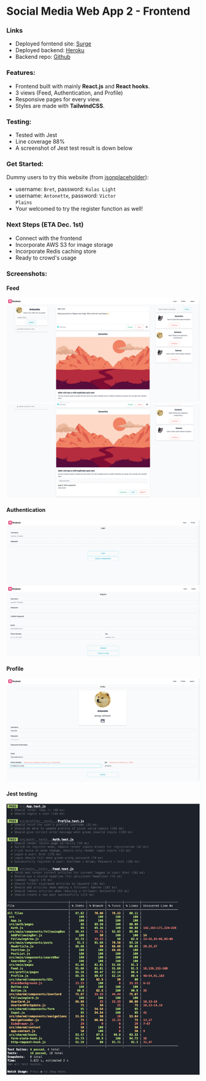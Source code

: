 # Social Media Web App 2 - Frontend

### Links

- Deployed forntend site: [Surge](http://ricebook-hw6-bk52.surge.sh/)
- Deployed backend: [Heroku](https://comp531-hw6-backend-bk52.herokuapp.com/)
- Backend repo: [Github](https://github.com/Pedifax/Social-Network-Application-Backend)

### Features:

- Frontend built with mainly **React.js** and **React hooks**.
- 3 views (Feed, Authentication, and Profile)
- Responsive pages for every view.
- Styles are made with **TailwindCSS**.

### Testing:

- Tested with Jest
- Line coverage 88%
- A screenshot of Jest test result is down below

### Get Started:

Dummy users to try this website (from [jsonplaceholder](https://jsonplaceholder.typicode.com/users)):

- username: <code>Bret</code>, password: <code>Kulas Light</code>
- username: <code>Antonette</code>, password: <code>Victor Plains</code>
- Your welcomed to try the register function as well!

### Next Steps (ETA Dec. 1st)

- Connect with the frontend
- Incorporate AWS S3 for image storage
- Incorporate Redis caching store
- Ready to crowd's usage

### Screenshots:

#### Feed

![image-feed-top](/screenshots/image-feed-top.png)
![image-feed-bottom](/screenshots/image-feed-bottom.png)

#### Authentication

![image-login](/screenshots/image-login.png)
![image-register](/screenshots/image-register.png)

#### Profile

![image-profile](/screenshots/image-profile.png)

#### Jest testing

![image-unit-tests](/unit-tests.png)
